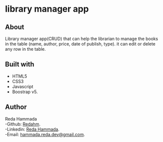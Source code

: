 # library manager app
## About
Library manager app(CRUD) that can help the librarian to manage the books in the table (name, author, price, date of publish, type). it can edit or delete any row in the table.  
## Built with 
- HTML5  
- CSS3  
- Javascript  
- Boostrap v5.  
## Author 
Reda Hammada  
-Github: [Redahm](https://github.com/RedaHm).  
-Linkedin: [Reda Hammada](https://www.linkedin.com/in/reda-hammada-9653a8203?originalSubdomain=ma).  
-Email: hammada.reda.dev@gmail.com.  
